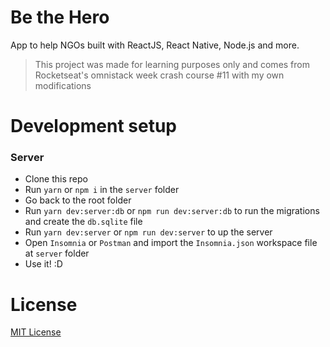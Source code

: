 # Be the Hero
App to help NGOs built with ReactJS, React Native, Node.js and more.

> This project was made for learning purposes only and comes from Rocketseat's omnistack week crash course #11 with my own modifications

# Development setup
### Server
  - Clone this repo
  - Run ```yarn``` or ```npm i``` in the ```server``` folder
  - Go back to the root folder
  - Run ```yarn dev:server:db``` or ```npm run dev:server:db``` to run the migrations and create the ```db.sqlite``` file
  - Run ```yarn dev:server``` or ```npm run dev:server``` to up the server
  - Open ```Insomnia``` or ```Postman``` and import the ```Insomnia.json``` workspace file at ```server``` folder
  - Use it! :D

# License
[MIT License](/LICENSE)